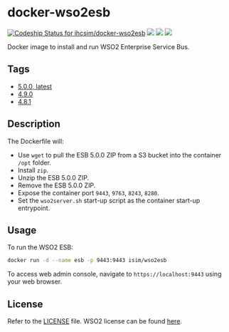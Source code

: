 # docker-wso2esb

[ ![Codeship Status for ihcsim/docker-wso2esb](https://app.codeship.com/projects/c5242a80-c358-0134-3327-2621c39d51df/status?branch=master)](https://app.codeship.com/projects/197572) [![](https://images.microbadger.com/badges/version/isim/wso2esb:5.0.0.svg)](https://microbadger.com/images/isim/wso2esb:5.0.0 "Get your own version badge on microbadger.com") [![](https://images.microbadger.com/badges/commit/isim/wso2esb:5.0.0.svg)](https://microbadger.com/images/isim/wso2esb:5.0.0 "Get your own commit badge on microbadger.com") [![](https://images.microbadger.com/badges/image/isim/wso2esb:5.0.0.svg)](https://microbadger.com/images/isim/wso2esb:5.0.0 "Get your own image badge on microbadger.com")

Docker image to install and run WSO2 Enterprise Service Bus.

## Tags
* [5.0.0, latest](https://github.com/ihcsim/docker-wso2esb/tree/esb-5.0.0)
* [4.9.0](https://github.com/ihcsim/docker-wso2esb/tree/esb-4.9.0)
* [4.8.1](https://github.com/ihcsim/docker-wso2esb/tree/esb-4.8.1)

## Description
The Dockerfile will:

* Use `wget` to pull the ESB 5.0.0 ZIP from a S3 bucket into the container `/opt` folder.
* Install `zip`.
* Unzip the ESB 5.0.0 ZIP.
* Remove the ESB 5.0.0 ZIP.
* Expose the container port `9443`, `9763`, `8243`, `8280`.
* Set the `wso2server.sh` start-up script as the container start-up entrypoint.

## Usage
To run the WSO2 ESB:
```sh
docker run -d --name esb -p 9443:9443 isim/wso2esb
````
To access web admin console, navigate to `https://localhost:9443` using your web browser.

## License
Refer to the [LICENSE](LICENSE) file. WSO2 license can be found [here](http://wso2.com/licenses).
